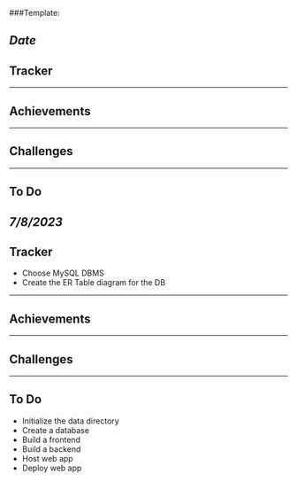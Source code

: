 ###Template:

*Date*
-------------
Tracker
-------------

-------------
Achievements
-------------

-------------
Challenges
-------------

-------------
To Do
-------------


*7/8/2023*
-------------
Tracker
-------------
- Choose MySQL DBMS
- Create the ER Table diagram for the DB

-------------
Achievements
-------------

-------------
Challenges
-------------

-------------
To Do
-------------
- Initialize the data directory
- Create a database
- Build a frontend
- Build a backend
- Host web app
- Deploy web app
